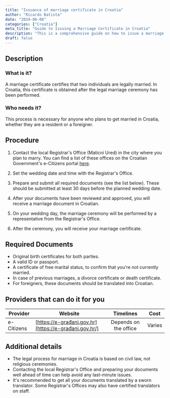 ```yaml
---
title: "Issuance of marriage certificate in Croatia"
author: "Ricardo Batista"
date: "2024-06-08"
categories: ["Croatia"]
meta_title: "Guide to Issuing a Marriage Certificate in Croatia"
description: "This is a comprehensive guide on how to issue a marriage certificate in Croatia, covering the process, required documents, and potential service providers."
draft: false
---
```


## Description
### What is it?
A marriage certificate certifies that two individuals are legally married. In Croatia, this certificate is obtained after the legal marriage ceremony has been performed.
### Who needs it?
This process is necessary for anyone who plans to get married in Croatia, whether they are a resident or a foreigner.

## Procedure
1. Contact the local Registrar's Office (Maticni Ured) in the city where you plan to marry. You can find a list of these offices on the Croatian Government's e-Citizens portal [here](https://e-građani.gov.hr/).

2. Set the wedding date and time with the Registrar's Office.

3. Prepare and submit all required documents (see the list below). These should be submitted at least 30 days before the planned wedding date. 

4. After your documents have been reviewed and approved, you will receive a marriage document in Croatian. 

5. On your wedding day, the marriage ceremony will be performed by a representative from the Registrar's Office. 

6. After the ceremony, you will receive your marriage certificate.

## Required Documents
- Original birth certificates for both parties.
- A valid ID or passport.
- A certificate of free marital status, to confirm that you're not currently married. 
- In case of previous marriages, a divorce certificate or death certificate.
- For foreigners, these documents should be translated into Croatian.

## Providers that can do it for you

| Provider        |     Website     |     Timelines    |       Cost      |
| --------------- | --------------- |  :-------------: | :-------------: |
| e-Citizens     |  [https://e-građani.gov.hr](https://e-građani.gov.hr/)  |      Depends on the office       |        Varies        |

## Additional details
- The legal process for marriage in Croatia is based on civil law, not religious ceremonies.
- Contacting the local Registrar's Office and preparing your documents well ahead of time can help avoid any last-minute issues.
- It's recommended to get all your documents translated by a sworn translator. Some Registrar's Offices may also have certified translators on staff.